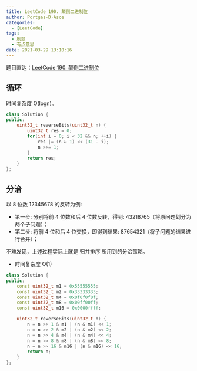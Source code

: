 ```yaml
---
title: LeetCode 190. 颠倒二进制位
author: Portgas·D·Asce
categories:
  - [LeetCode]
tags:
  - 刷题
  - 有点意思
date: 2021-03-29 13:10:16
---
```


<!--more-->

题目直达：[LeetCode 190. 颠倒二进制位](https://leetcode-cn.com/problems/reverse-bits/)
## 循环
时间复杂度 O(logn)。
```cpp
class Solution {
public:
    uint32_t reverseBits(uint32_t n) {
        uint32_t res = 0;
        for(int i = 0; i < 32 && n; ++i) {
            res |= (n & 1) << (31 - i);
            n >>= 1;
        }
        return res;
    }
};
```
## 分治
以 8 位数 12345678 的反转为例:
- 第一步: 分别将前 4 位数和后 4 位数反转，得到: 43218765（将原问题划分为两个子问题）；
- 第二步: 将前 4 位和后 4 位交换，即得到结果: 87654321（将子问题的结果进行合并）；

不难发现，上述过程实际上就是 归并排序 所用到的分治策略。
- 时间复杂度 O(1)

```cpp
class Solution {
public:
    const uint32_t m1 = 0x55555555;
    const uint32_t m2 = 0x33333333;
    const uint32_t m4 = 0x0f0f0f0f;
    const uint32_t m8 = 0x00ff00ff;
    const uint32_t m16 = 0x0000ffff;

    uint32_t reverseBits(uint32_t n) {
        n = n >> 1 & m1 | (n & m1) << 1;
        n = n >> 2 & m2 | (n & m2) << 2;
        n = n >> 4 & m4 | (n & m4) << 4;
        n = n >> 8 & m8 | (n & m8) << 8;
        n = n >> 16 & m16 | (n & m16) << 16;
        return n;
    }
};
```
